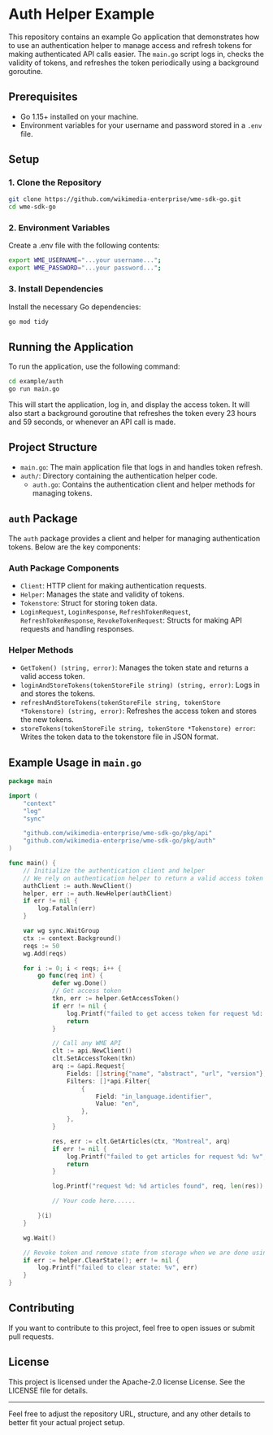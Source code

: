 # Auth Helper Example

This repository contains an example Go application that demonstrates how to use an authentication helper to manage access and refresh tokens for making authenticated API calls easier. The `main.go` script logs in, checks the validity of tokens, and refreshes the token periodically using a background goroutine.

## Prerequisites

- Go 1.15+ installed on your machine.
- Environment variables for your username and password stored in a `.env` file.

## Setup

### 1. Clone the Repository

```sh
git clone https://github.com/wikimedia-enterprise/wme-sdk-go.git
cd wme-sdk-go
```

### 2. Environment Variables

Create a .env file with the following contents:
```bash
export WME_USERNAME="...your username...";
export WME_PASSWORD="...your password...";
```

### 3. Install Dependencies

Install the necessary Go dependencies:

```sh
go mod tidy
```

## Running the Application

To run the application, use the following command:

```sh
cd example/auth
go run main.go
```

This will start the application, log in, and display the access token. It will also start a background goroutine that refreshes the token every 23 hours and 59 seconds, or whenever an API call is made.

## Project Structure

- `main.go`: The main application file that logs in and handles token refresh.
- `auth/`: Directory containing the authentication helper code.
  - `auth.go`: Contains the authentication client and helper methods for managing tokens.

## `auth` Package

The `auth` package provides a client and helper for managing authentication tokens. Below are the key components:

### Auth Package Components

- `Client`: HTTP client for making authentication requests.
- `Helper`: Manages the state and validity of tokens.
- `Tokenstore`: Struct for storing token data.
- `LoginRequest`, `LoginResponse`, `RefreshTokenRequest`, `RefreshTokenResponse`, `RevokeTokenRequest`: Structs for making API requests and handling responses.

### Helper Methods

- `GetToken() (string, error)`: Manages the token state and returns a valid access token.
- `loginAndStoreTokens(tokenStoreFile string) (string, error)`: Logs in and stores the tokens.
- `refreshAndStoreTokens(tokenStoreFile string, tokenStore *Tokenstore) (string, error)`: Refreshes the access token and stores the new tokens.
- `storeTokens(tokenStoreFile string, tokenStore *Tokenstore) error`: Writes the token data to the tokenstore file in JSON format.

## Example Usage in `main.go`

```go
package main

import (
	"context"
	"log"
	"sync"

	"github.com/wikimedia-enterprise/wme-sdk-go/pkg/api"
	"github.com/wikimedia-enterprise/wme-sdk-go/pkg/auth"
)

func main() {
	// Initialize the authentication client and helper
	// We rely on authentication helper to return a valid access token for all our requests. The helper APIs will internally refresh, re-login as necessary.
	authClient := auth.NewClient()
	helper, err := auth.NewHelper(authClient)
	if err != nil {
		log.Fatalln(err)
	}

	var wg sync.WaitGroup
	ctx := context.Background()
	reqs := 50
	wg.Add(reqs)

	for i := 0; i < reqs; i++ {
		go func(req int) {
			defer wg.Done()
			// Get access token
			tkn, err := helper.GetAccessToken()
			if err != nil {
				log.Printf("failed to get access token for request %d: %v", req, err)
				return
			}

			// Call any WME API
			clt := api.NewClient()
			clt.SetAccessToken(tkn)
			arq := &api.Request{
				Fields: []string{"name", "abstract", "url", "version"},
				Filters: []*api.Filter{
					{
						Field: "in_language.identifier",
						Value: "en",
					},
				},
			}

			res, err := clt.GetArticles(ctx, "Montreal", arq)
			if err != nil {
				log.Printf("failed to get articles for request %d: %v", req, err)
				return
			}

			log.Printf("request %d: %d articles found", req, len(res))

			// Your code here......

		}(i)
	}

	wg.Wait()

	// Revoke token and remove state from storage when we are done using WME APIs
	if err := helper.ClearState(); err != nil {
		log.Printf("failed to clear state: %v", err)
	}
}

```

## Contributing

If you want to contribute to this project, feel free to open issues or submit pull requests.

## License

This project is licensed under the  Apache-2.0 license License. See the LICENSE file for details.

---

Feel free to adjust the repository URL, structure, and any other details to better fit your actual project setup.
